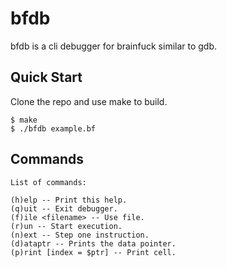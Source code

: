 # bfdb

bfdb is a cli debugger for brainfuck similar to gdb.

## Quick Start

Clone the repo and use make to build.

```console
$ make
$ ./bfdb example.bf
```

## Commands

```console
List of commands:

(h)elp -- Print this help.
(q)uit -- Exit debugger.
(f)ile <filename> -- Use file.
(r)un -- Start execution.
(n)ext -- Step one instruction.
(d)ataptr -- Prints the data pointer.
(p)rint [index = $ptr] -- Print cell.
```
